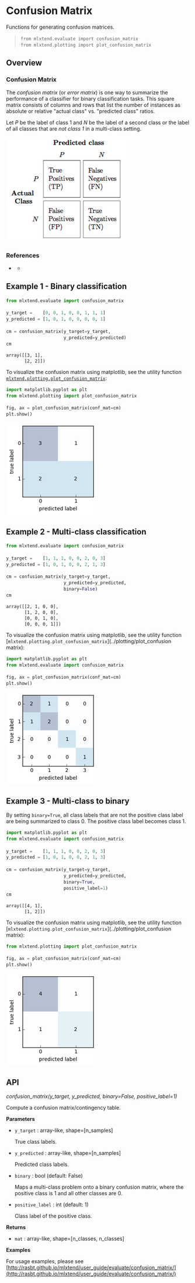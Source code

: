 # Confusion Matrix

Functions for generating confusion matrices.

> `from mlxtend.evaluate import confusion_matrix`    
> `from mlxtend.plotting import plot_confusion_matrix`

## Overview

### Confusion Matrix

The *confusion matrix* (or *error matrix*) is one way to summarize the performance of a classifier for binary classification tasks. This square matrix consists of columns and rows that list the number of instances as absolute or relative "actual class" vs. "predicted class" ratios.


Let $P$ be the label of class 1 and $N$ be the label of a second class or the label of all classes that are *not class 1* in a multi-class setting.

![](./confusion_matrix_files/confusion_matrix_1.png)

### References

- -

## Example 1 - Binary classification


```python
from mlxtend.evaluate import confusion_matrix

y_target =    [0, 0, 1, 0, 0, 1, 1, 1]
y_predicted = [1, 0, 1, 0, 0, 0, 0, 1]

cm = confusion_matrix(y_target=y_target, 
                      y_predicted=y_predicted)
cm
```




    array([[3, 1],
           [2, 2]])



To visualize the confusion matrix using matplotlib, see the utility function [`mlxtend.plotting.plot_confusion_matrix`](../plotting/plot_confusion_matrix):


```python
import matplotlib.pyplot as plt
from mlxtend.plotting import plot_confusion_matrix

fig, ax = plot_confusion_matrix(conf_mat=cm)
plt.show()
```


![png](confusion_matrix_files/confusion_matrix_12_0.png)


## Example 2 - Multi-class classification


```python
from mlxtend.evaluate import confusion_matrix

y_target =    [1, 1, 1, 0, 0, 2, 0, 3]
y_predicted = [1, 0, 1, 0, 0, 2, 1, 3]

cm = confusion_matrix(y_target=y_target, 
                      y_predicted=y_predicted, 
                      binary=False)
cm
```




    array([[2, 1, 0, 0],
           [1, 2, 0, 0],
           [0, 0, 1, 0],
           [0, 0, 0, 1]])



To visualize the confusion matrix using matplotlib, see the utility function [`mlxtend.plotting.plot_confusion_matrix`](../plotting/plot_confusion matrix):


```python
import matplotlib.pyplot as plt
from mlxtend.evaluate import confusion_matrix

fig, ax = plot_confusion_matrix(conf_mat=cm)
plt.show()
```


![png](confusion_matrix_files/confusion_matrix_16_0.png)


## Example 3 - Multi-class to binary

By setting `binary=True`, all class labels that are not the positive class label are being summarized to class 0. The positive class label becomes class 1.


```python
import matplotlib.pyplot as plt
from mlxtend.evaluate import confusion_matrix

y_target =    [1, 1, 1, 0, 0, 2, 0, 3]
y_predicted = [1, 0, 1, 0, 0, 2, 1, 3]

cm = confusion_matrix(y_target=y_target, 
                      y_predicted=y_predicted, 
                      binary=True, 
                      positive_label=1)
cm
```




    array([[4, 1],
           [1, 2]])



To visualize the confusion matrix using matplotlib, see the utility function [`mlxtend.plotting.plot_confusion_matrix`](../plotting/plot_confusion matrix):


```python
from mlxtend.plotting import plot_confusion_matrix

fig, ax = plot_confusion_matrix(conf_mat=cm)
plt.show()
```


![png](confusion_matrix_files/confusion_matrix_21_0.png)


## API


*confusion_matrix(y_target, y_predicted, binary=False, positive_label=1)*

Compute a confusion matrix/contingency table.

**Parameters**

- `y_target` : array-like, shape=[n_samples]

    True class labels.

- `y_predicted` : array-like, shape=[n_samples]

    Predicted class labels.

- `binary` : bool (default: False)

    Maps a multi-class problem onto a
    binary confusion matrix, where
    the positive class is 1 and
    all other classes are 0.

- `positive_label` : int (default: 1)

    Class label of the positive class.

**Returns**

- `mat` : array-like, shape=[n_classes, n_classes]


**Examples**

For usage examples, please see
    [http://rasbt.github.io/mlxtend/user_guide/evaluate/confusion_matrix/](http://rasbt.github.io/mlxtend/user_guide/evaluate/confusion_matrix/)


